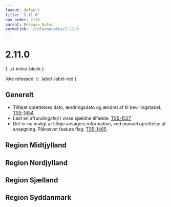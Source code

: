 ```yaml
---
layout: default
title: '2.11.0'
nav_order: 2110
parent: Release Notes
permalink: '/releasenotes/2-11-0
---
```


# 2.11.0
{: .d-inline-block }

Ikke released. {: .label .label-red }

## Generelt
- Tilføjet oprettelses dato, ændringsdato og ændret af til bevillingstabel. [TS5-1454](https://sd.trifork.com/browse/TS5-1454)
- Løst en afrundingsfejl i visse sjældne tilfælde. [TS5-1527](https://sd.trifork.com/browse/TS5-1527)
- Det er nu muligt at tilføje ansøgers information, ved manuel oprettelse af ansøgning. Påkrævet feature flag. [TS5-1465](https://sd.trifork.com/browse/TS5-1465)

## Region Midtjylland

## Region Nordjylland

## Region Sjælland

## Region Syddanmark
